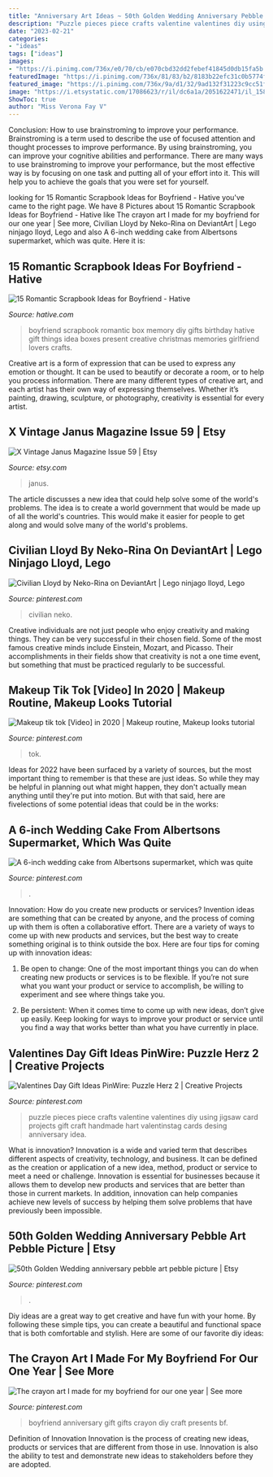 ```yaml
---
title: "Anniversary Art Ideas ~ 50th Golden Wedding Anniversary Pebble Art Pebble Picture"
description: "Puzzle pieces piece crafts valentine valentines diy using jigsaw card projects gift craft handmade hart valentinstag cards desing anniversary idea"
date: "2023-02-21"
categories:
- "ideas"
tags: ["ideas"]
images:
- "https://i.pinimg.com/736x/e0/70/cb/e070cbd32dd2febef41845d0db15fa5b.jpg"
featuredImage: "https://i.pinimg.com/736x/81/83/b2/8183b22efc31c0b5774f8df62d2fd0d3--boyfriend-ideas-gift-for-boyfriend.jpg"
featured_image: "https://i.pinimg.com/736x/9a/d1/32/9ad132f31223c9cc51f49afa91847ef1.jpg"
image: "https://i.etsystatic.com/17086623/r/il/dc6a1a/2051622471/il_1588xN.2051622471_j4tb.jpg"
ShowToc: true
author: "Miss Verona Fay V"
---
```



Conclusion: How to use brainstroming to improve your performance.
Brainstroming is a term used to describe the use of focused attention and thought processes to improve performance. By using brainstroming, you can improve your cognitive abilities and performance. There are many ways to use brainstroming to improve your performance, but the most effective way is by focusing on one task and putting all of your effort into it. This will help you to achieve the goals that you were set for yourself.

	

		
looking for 15 Romantic Scrapbook Ideas for Boyfriend - Hative you've came to the right page. We have 8 Pictures about 15 Romantic Scrapbook Ideas for Boyfriend - Hative like The crayon art I made for my boyfriend for our one year | See more, Civilian Lloyd by Neko-Rina on DeviantArt | Lego ninjago lloyd, Lego and also A 6-inch wedding cake from Albertsons supermarket, which was quite. Here it is:
		
    
## 15 Romantic Scrapbook Ideas For Boyfriend - Hative

<img loading=lazy src="https://hative.com/wp-content/uploads/2014/06/scrapbook-ideas-for-boyfriend/14-scrapbook-ideas-for-lovers.jpg" onerror="this.onerror=null;this.src='https://tse3.mm.bing.net/th?id=OIP.7yqCcXCTzDaVwZay9thIkAHaJ4&amp;pid=15.1';" alt="15 Romantic Scrapbook Ideas for Boyfriend - Hative">

_Source: hative.com_

>boyfriend scrapbook romantic box memory diy gifts birthday hative gift things idea boxes present creative christmas memories girlfriend lovers crafts. 

	

Creative art is a form of expression that can be used to express any emotion or thought. It can be used to beautify or decorate a room, or to help you process information. There are many different types of creative art, and each artist has their own way of expressing themselves. Whether it’s painting, drawing, sculpture, or photography, creativity is essential for every artist.

    
## X Vintage Janus Magazine Issue 59 | Etsy

<img loading=lazy src="https://i.etsystatic.com/17086623/r/il/dc6a1a/2051622471/il_1588xN.2051622471_j4tb.jpg" onerror="this.onerror=null;this.src='https://tse2.mm.bing.net/th?id=OIP.Ery47R-BzsdW0ASi01ijhQHaJ3&amp;pid=15.1';" alt="X Vintage Janus Magazine Issue 59 | Etsy">

_Source: etsy.com_

>janus. 

	

The article discusses a new idea that could help solve some of the world's problems. The idea is to create a world government that would be made up of all the world's countries. This would make it easier for people to get along and would solve many of the world's problems.

    
## Civilian Lloyd By Neko-Rina On DeviantArt | Lego Ninjago Lloyd, Lego

<img loading=lazy src="https://i.pinimg.com/736x/9a/d1/32/9ad132f31223c9cc51f49afa91847ef1.jpg" onerror="this.onerror=null;this.src='https://tse2.mm.bing.net/th?id=OIP.dRa713BhAOSQW84Z7T4XYAHaJ3&amp;pid=15.1';" alt="Civilian Lloyd by Neko-Rina on DeviantArt | Lego ninjago lloyd, Lego">

_Source: pinterest.com_

>civilian neko. 

	

Creative individuals are not just people who enjoy creativity and making things. They can be very successful in their chosen field. Some of the most famous creative minds include Einstein, Mozart, and Picasso. Their accomplishments in their fields show that creativity is not a one time event, but something that must be practiced regularly to be successful.

    
## Makeup Tik Tok [Video] In 2020 | Makeup Routine, Makeup Looks Tutorial

<img loading=lazy src="https://i.pinimg.com/736x/74/b3/7f/74b37fd5a0c96348011ef1bb4b4b1f98.jpg" onerror="this.onerror=null;this.src='https://tse1.mm.bing.net/th?id=OIP.xuFAngSfp7S3F_YLaCOpcgHaNK&amp;pid=15.1';" alt="Makeup tik tok [Video] in 2020 | Makeup routine, Makeup looks tutorial">

_Source: pinterest.com_

>tok. 

	

Ideas for 2022 have been surfaced by a variety of sources, but the most important thing to remember is that these are just ideas. So while they may be helpful in planning out what might happen, they don't actually mean anything until they're put into motion. But with that said, here are fivelections of some potential ideas that could be in the works: 

    
## A 6-inch Wedding Cake From Albertsons Supermarket, Which Was Quite

<img loading=lazy src="https://i.pinimg.com/736x/76/79/89/76798924e1f6829106ef3eff498bd701--pretty-cakes-wedding-cake.jpg" onerror="this.onerror=null;this.src='https://tse3.mm.bing.net/th?id=OIP.00MF2VLL1q8sVANL0gJZnAHaKq&amp;pid=15.1';" alt="A 6-inch wedding cake from Albertsons supermarket, which was quite">

_Source: pinterest.com_

>. 

	

Innovation: How do you create new products or services?
Invention ideas are something that can be created by anyone, and the process of coming up with them is often a collaborative effort. There are a variety of ways to come up with new products and services, but the best way to create something original is to think outside the box. Here are four tips for coming up with innovation ideas:
1. Be open to change: One of the most important things you can do when creating new products or services is to be flexible. If you’re not sure what you want your product or service to accomplish, be willing to experiment and see where things take you.

2. Be persistent: When it comes time to come up with new ideas, don’t give up easily. Keep looking for ways to improve your product or service until you find a way that works better than what you have currently in place.

    
## Valentines Day Gift Ideas PinWire: Puzzle Herz 2 | Creative Projects

<img loading=lazy src="https://i.pinimg.com/736x/04/06/3c/04063cf735b9723cbd71bb3adea525f9.jpg" onerror="this.onerror=null;this.src='https://tse1.mm.bing.net/th?id=OIP.Qe16mkZA6WkuuKJ7Kw2tcwHaJ4&amp;pid=15.1';" alt="Valentines Day Gift Ideas PinWire: Puzzle Herz 2 | Creative Projects">

_Source: pinterest.com_

>puzzle pieces piece crafts valentine valentines diy using jigsaw card projects gift craft handmade hart valentinstag cards desing anniversary idea. 

	

What is innovation?
Innovation is a wide and varied term that describes different aspects of creativity, technology, and business. It can be defined as the creation or application of a new idea, method, product or service to meet a need or challenge. Innovation is essential for businesses because it allows them to develop new products and services that are better than those in current markets. In addition, innovation can help companies achieve new levels of success by helping them solve problems that have previously been impossible.

    
## 50th Golden Wedding Anniversary Pebble Art Pebble Picture | Etsy

<img loading=lazy src="https://i.pinimg.com/736x/e0/70/cb/e070cbd32dd2febef41845d0db15fa5b.jpg" onerror="this.onerror=null;this.src='https://tse2.mm.bing.net/th?id=OIP.Haswu_GlDxqbQfHaEt3ayQHaJ3&amp;pid=15.1';" alt="50th Golden Wedding anniversary pebble art pebble picture | Etsy">

_Source: pinterest.com_

>. 

	

Diy ideas are a great way to get creative and have fun with your home. By following these simple tips, you can create a beautiful and functional space that is both comfortable and stylish. Here are some of our favorite diy ideas: 

    
## The Crayon Art I Made For My Boyfriend For Our One Year | See More

<img loading=lazy src="https://i.pinimg.com/736x/81/83/b2/8183b22efc31c0b5774f8df62d2fd0d3--boyfriend-ideas-gift-for-boyfriend.jpg" onerror="this.onerror=null;this.src='https://tse2.mm.bing.net/th?id=OIP.1U2ziVpNO64wY2aJ54q9jgHaJ3&amp;pid=15.1';" alt="The crayon art I made for my boyfriend for our one year | See more">

_Source: pinterest.com_

>boyfriend anniversary gift gifts crayon diy craft presents bf. 

	

Definition of Innovation
Innovation is the process of creating new ideas, products or services that are different from those in use. Innovation is also the ability to test and demonstrate new ideas to stakeholders before they are adopted.

